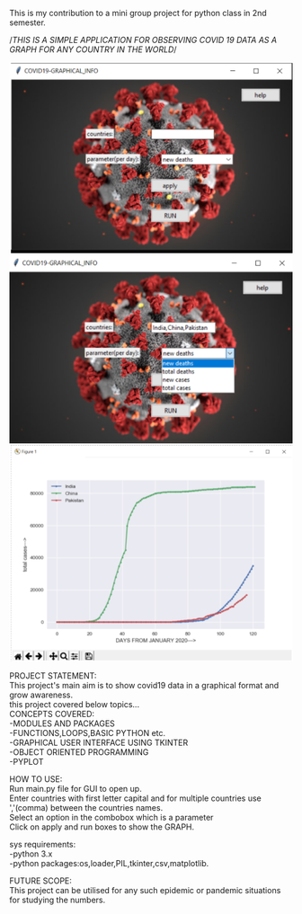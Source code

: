 This is my contribution to a mini group project for python class in 2nd semester.

/*THIS IS A SIMPLE APPLICATION FOR OBSERVING COVID 19 DATA AS A GRAPH FOR ANY COUNTRY IN THE WORLD*/   


![representational image](https://github.com/pruthvi51/covid19/blob/master/pics/pic1.PNG)  
![representational image](https://github.com/pruthvi51/covid19/blob/master/pics/pic2.PNG)  
![representational image](https://github.com/pruthvi51/covid19/blob/master/pics/pic3.png)  

PROJECT STATEMENT:  
This project's main aim is to show covid19 data in a graphical format and grow awareness.  
this project covered below topics...  
CONCEPTS COVERED:  
-MODULES AND PACKAGES  
-FUNCTIONS,LOOPS,BASIC PYTHON etc.  
-GRAPHICAL USER INTERFACE USING TKINTER  
-OBJECT ORIENTED PROGRAMMING  
-PYPLOT  
  
HOW TO USE:  
Run main.py file for GUI to open up.  
Enter countries with first letter capital and for multiple countries use ','(comma) between the countries names.  
Select an option in the combobox which is a parameter  
Click on apply and run boxes to show the GRAPH.  
  
sys requirements:  
-python 3.x  
-python packages:os,loader,PIL,tkinter,csv,matplotlib.  
  
FUTURE SCOPE:  
This project can be utilised for any such epidemic or pandemic situations for studying the numbers.  
    
